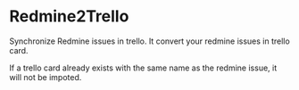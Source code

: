 # Redmine2Trello

Synchronize Redmine issues in trello.
It convert your redmine issues in trello card.

If a trello card already exists with the same name as the redmine issue, it will not be impoted.
